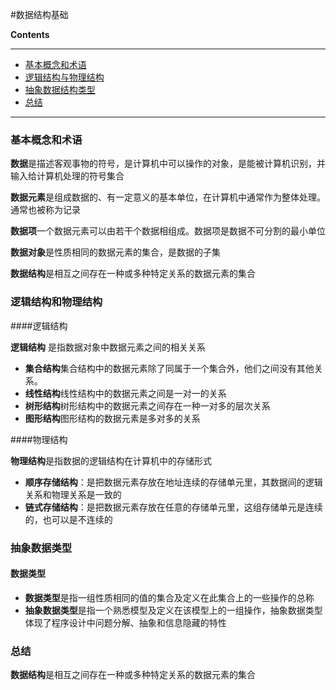 #数据结构基础


**Contents**

---
  - [基本概念和术语](#基本概念和术语)
  - [逻辑结构与物理结构](#逻辑结构与物理结构)
  - [抽象数据结构类型](#抽象数据结构类型)
  - [总结](#总结)
  
  
---


### 基本概念和术语


**数据**是描述客观事物的符号，是计算机中可以操作的对象，是能被计算机识别，并输入给计算机处理的符号集合

**数据元素**是组成数据的、有一定意义的基本单位，在计算机中通常作为整体处理。通常也被称为记录

**数据项**一个数据元素可以由若干个数据相组成。数据项是数据不可分割的最小单位

**数据对象**是性质相同的数据元素的集合，是数据的子集

**数据结构**是相互之间存在一种或多种特定关系的数据元素的集合



### 逻辑结构和物理结构

####逻辑结构

**逻辑结构** 是指数据对象中数据元素之间的相关关系

- **集合结构**集合结构中的数据元素除了同属于一个集合外，他们之间没有其他关系。
- **线性结构**线性结构中的数据元素之间是一对一的关系
- **树形结构**树形结构中的数据元素之间存在一种一对多的层次关系
- **图形结构**图形结构的数据元素是多对多的关系


####物理结构

**物理结构**是指数据的逻辑结构在计算机中的存储形式

- **顺序存储结构**：是把数据元素存放在地址连续的存储单元里，其数据间的逻辑关系和物理关系是一致的
- **链式存储结构**：是把数据元素存放在任意的存储单元里，这组存储单元是连续的，也可以是不连续的


### 抽象数据类型

#### 数据类型

- **数据类型**是指一组性质相同的值的集合及定义在此集合上的一些操作的总称
- **抽象数据类型**是指一个熟悉模型及定义在该模型上的一组操作，抽象数据类型体现了程序设计中问题分解、抽象和信息隐藏的特性


### 总结

**数据结构**是相互之间存在一种或多种特定关系的数据元素的集合



